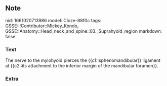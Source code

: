## Note
nid: 1661020713986
model: Cloze-88f0c
tags: GSSE::!Contributor::Mickey_Kondo, GSSE::Anatomy::Head_neck_and_spine::03._Suprahyoid_region
markdown: false

### Text
The nerve to the mylohyoid pierces the {{c1::sphenomandibular}} ligament at {{c2::its attachment to the inferior margin of the mandibular foramen}}.

### Extra

